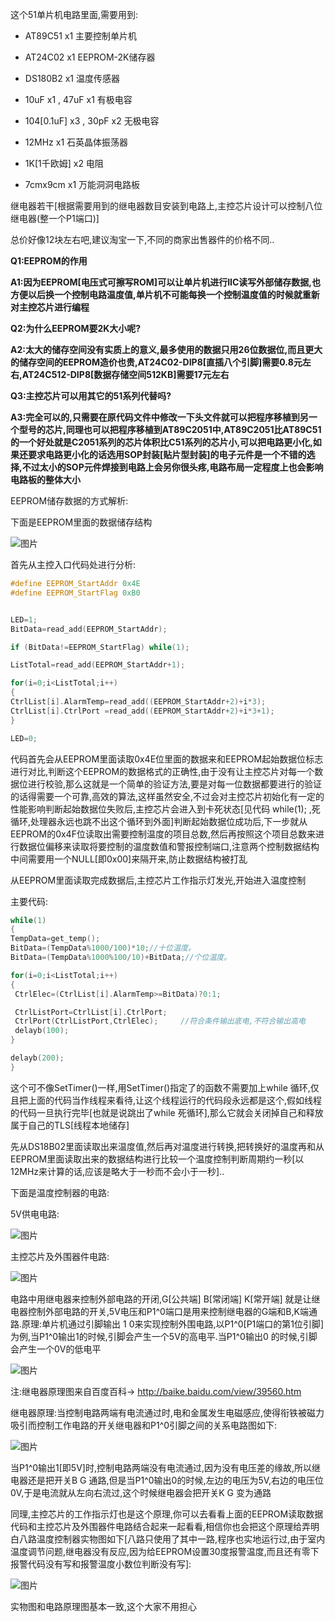 这个51单片机电路里面,需要用到:



+ AT89C51   x1 主要控制单片机

+ AT24C02   x1 EEPROM-2K储存器

+ DS180B2   x1 温度传感器

+ 10uF x1 , 47uF x1 有极电容

+ 104[0.1uF] x3 , 30pF x2 无极电容

+ 12MHz x1 石英晶体振荡器

+ 1K[1千欧姆] x2 电阻

+ 7cmx9cm x1 万能洞洞电路板



继电器若干[根据需要用到的继电器数目安装到电路上,主控芯片设计可以控制八位继电器(整一个P1端口)]



总价好像12块左右吧,建议淘宝一下,不同的商家出售器件的价格不同..



**Q1:EEPROM的作用**

**A1:因为EEPROM[电压式可擦写ROM]可以让单片机进行IIC读写外部储存数据,也方便以后换一个控制电路温度值,单片机不可能每换一个控制温度值的时候就重新对主控芯片进行编程**



**Q2:为什么EEPROM要2K大小呢?**

**A2:太大的储存空间没有实质上的意义,最多使用的数据只用26位数据位,而且更大的储存空间的EEPROM造价也贵,AT24C02-DIP8[直插八个引脚]需要0.8元左右,AT24C512-DIP8[数据存储空间512KB]需要17元左右**



**Q3:主控芯片可以用其它的51系列代替吗?**

**A3:完全可以的,只需要在原代码文件中修改一下头文件就可以把程序移植到另一个型号的芯片,同理也可以把程序移植到AT89C2051中,AT89C2051比AT89C51的一个好处就是C2051系列的芯片体积比C51系列的芯片小,可以把电路更小化,如果还要求电路更小化的话选用SOP封装[贴片型封装]的电子元件是一个不错的选择,不过太小的SOP元件焊接到电路上会另你很头疼,电路布局一定程度上也会影响电路板的整体大小**



EEPROM储存数据的方式解析:



下面是EEPROM里面的数据储存结构



![图片](2012\pic_temp5\psb1.jpg)



首先从主控入口代码处进行分析:



```c
#define EEPROM_StartAddr 0x4E
#define EEPROM_StartFlag 0xB0


LED=1;
BitData=read_add(EEPROM_StartAddr);

if (BitData!=EEPROM_StartFlag) while(1); 

ListTotal=read_add(EEPROM_StartAddr+1);

for(i=0;i<ListTotal;i++)
{
CtrlList[i].AlarmTemp=read_add((EEPROM_StartAddr+2)+i*3);
CtrlList[i].CtrlPort =read_add((EEPROM_StartAddr+2)+i*3+1);
}  

LED=0;
```



代码首先会从EEPROM里面读取0x4E位里面的数据来和EEPROM起始数据位标志进行对比,判断这个EEPROM的数据格式的正确性,由于没有让主控芯片对每一个数据位进行校验,那么这就是一个简单的验证方法,要是对每一位数据都要进行的验证的话得需要一个可靠,高效的算法,这样虽然安全,不过会对主控芯片初始化有一定的性能影响判断起始数据位失败后,主控芯片会进入到卡死状态[见代码 while(1); ,死循环,处理器永远也跳不出这个循环到外面]判断起始数据位成功后,下一步就从EEPROM的0x4F位读取出需要控制温度的项目总数,然后再按照这个项目总数来进行数据位偏移来读取将要控制的温度数值和警报控制端口,注意两个控制数据结构中间需要用一个NULL[即0x00]来隔开来,防止数据结构被打乱



从EEPROM里面读取完成数据后,主控芯片工作指示灯发光,开始进入温度控制



主要代码:



```c
while(1)
{
TempData=get_temp();
BitData=(TempData%1000/100)*10;//十位温度。
BitData=(TempData%1000%100/10)+BitData;//个位温度。

for(i=0;i<ListTotal;i++)
{
 CtrlElec=(CtrlList[i].AlarmTemp>=BitData)?0:1;

 CtrlListPort=CtrlList[i].CtrlPort;
 CtrlPort(CtrlListPort,CtrlElec);     //符合条件输出底电,不符合输出高电
 delayb(100);
}

delayb(200);
}
```



这个可不像SetTimer()一样,用SetTimer()指定了的函数不需要加上while 循环,仅且把上面的代码当作线程来看待,让这个线程运行的代码段永远都是这个,假如线程的代码一旦执行完毕[也就是说跳出了while 死循环],那么它就会关闭掉自己和释放属于自己的TLS[线程本地储存]



先从DS18B02里面读取出来温度值,然后再对温度进行转换,把转换好的温度再和从EEPROM里面读取出来的数据结构进行比较一个温度控制判断周期约一秒[以12MHz来计算的话,应该是略大于一秒而不会小于一秒]..



下面是温度控制器的电路:



5V供电电路:

 

![图片](2012\pic_temp5\psb2.jpg)



主控芯片及外围器件电路:

 

![图片](2012\pic_temp5\psb3.jpg)



电路中用继电器来控制外部电路的开闭,G[公共端] B[常闭端] K[常开端] 就是让继电器控制外部电路的开关,5V电压和P1^0端口是用来控制继电器的G端和B,K端通路.原理:单片机通过引脚输出 1 0来实现控制外围电路,以P1^0[P1端口的第1位引脚]为例,当P1^0输出1的时候,引脚会产生一个5V的高电平.当P1^0输出0 的时候,引脚会产生一个0V的低电平



![图片](2012\pic_temp5\psb4.jpg)



注:继电器原理图来自百度百科-> <http://baike.baidu.com/view/39560.htm>



继电器原理:当控制电路两端有电流通过时,电和金属发生电磁感应,使得衔铁被磁力吸引而控制工作电路的开关继电器和P1^0引脚之间的关系电路图如下:



![图片](2012\pic_temp5\psb5.jpg) 



当P1^0输出1[即5V]时,控制电路两端没有电流通过,因为没有电压差的缘故,所以继电器还是把开关B G 通路,但是当P1^0输出0的时候,左边的电压为5V,右边的电压位0V,于是电流就从左向右流过,这个时候继电器会把开关K G 变为通路



同理,主控芯片的工作指示灯也是这个原理,你可以去看看上面的EEPROM读取数据代码和主控芯片及外围器件电路结合起来一起看看,相信你也会把这个原理给弄明白八路温度控制器实物图如下[八路只使用了其中一路,程序也实地运行过,由于室内温度调节问题,继电器没有反应,因为给EEPROM设置30度报警温度,而且还有零下报警代码没有写和报警温度小数位判断没有写]:



![图片](2012\pic_temp5\psb6.jpg)

 

实物图和电路原理图基本一致,这个大家不用担心

